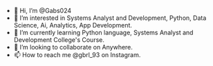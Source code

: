 - 👋 Hi, I’m @Gabs024
- 👀 I’m interested in Systems Analyst and Development, Python, Data Science, Ai, Analytics, App Development.
- 🌱 I’m currently learning Python language, Systems Analyst and Development College's Course.
- 💞️ I’m looking to collaborate on Anywhere.
- 📫 How to reach me @gbrl_93 on Instagram.

<!---
Gabs024/Gabs024 is a ✨ special ✨ repository because its `README.md` (this file) appears on your GitHub profile.
You can click the Preview link to take a look at your changes.
--->
